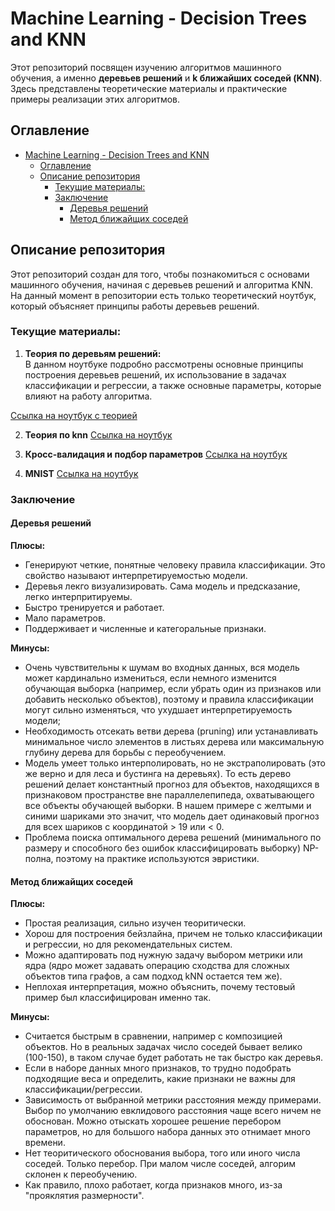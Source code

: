 # Machine Learning - Decision Trees and KNN

Этот репозиторий посвящен изучению алгоритмов машинного обучения, а именно **деревьев решений** и **k ближайших соседей (KNN)**. Здесь представлены теоретические материалы и практические примеры реализации этих алгоритмов.

## Оглавление

- [Machine Learning - Decision Trees and KNN](#machine-learning---decision-trees-and-knn)
  - [Оглавление](#оглавление)
  - [Описание репозитория](#описание-репозитория)
    - [Текущие материалы:](#текущие-материалы)
    - [Заключение](#заключение)
      - [Деревья решений](#деревья-решений)
      - [Метод ближайщих соседей](#метод-ближайщих-соседей)

## Описание репозитория

Этот репозиторий создан для того, чтобы познакомиться с основами машинного обучения, начиная с деревьев решений и алгоритма KNN. На данный момент в репозитории есть только теоретический ноутбук, который объясняет принципы работы деревьев решений.

### Текущие материалы:

1. **Теория по деревьям решений:**  
   В данном ноутбуке подробно рассмотрены основные принципы построения деревьев решений, их использование в задачах классификации и регрессии, а также основные параметры, которые влияют на работу алгоритма.

[Ссылка на ноутбук с теорией](./Decision_Tree_theory.ipynb)

2. **Теория по knn**
   [Ссылка на ноутбук](./Nearest_Neighbors_method.ipynb)

3. **Кросс-валидация и подбор параметров**
   [Ссылка на ноутбук](./Cross_Validation.ipynb)

4. **MNIST**
   [Ссылка на ноутбук](./MNIST_knn_tree.ipynb)

### Заключение

#### Деревья решений

**Плюсы:**

- Генерируют четкие, понятные человеку правила классификации. Это свойство называют интерпретируемостью модели.
- Деревья лекго визуализировать. Сама модель и предсказание, легко интерпритируемы.
- Быстро тренируется и работает.
- Мало параметров.
- Поддерживает и численные и категоральные признаки.

**Минусы:**

- Очень чувствительны к шумам во входных данных, вся модель может кардинально измениться, если немного изменится обучающая выборка (например, если убрать один из признаков или добавить несколько объектов), поэтому и правила классификации могут сильно изменяться, что ухудшает интерпретируемость модели;
- Необходимость отсекать ветви дерева (pruning) или устанавливать минимальное число элементов в листьях дерева или максимальную глубину дерева для борьбы с переобучением.
- Модель умеет только интерполировать, но не экстраполировать (это же верно и для леса и бустинга на деревьях). То есть дерево решений делает константный прогноз для объектов, находящихся в признаковом пространстве вне параллелепипеда, охватывающего все объекты обучающей выборки. В нашем примере с желтыми и синими шариками это значит, что модель дает одинаковый прогноз для всех шариков с координатой > 19 или < 0.
- Проблема поиска оптимального дерева решений (минимального по размеру и способного без ошибок классифицировать выборку) NP-полна, поэтому на практике используются эвристики.

#### Метод ближайщих соседей

**Плюсы:**

- Простая реализация, сильно изучен теоритически.
- Хорош для построения бейзлайна, причем не только классификации и регрессии, но для рекомендательных систем.
- Можно адаптировать под нужную задачу выбором метрики или ядра (ядро может задавать операцию сходства для сложных объектов типа графов, а сам подход kNN остается тем же).
- Неплохая интерпретация, можно объяснить, почему тестовый пример был классифицирован именно так.

**Минусы:**

- Считается быстрым в сравнении, например с композицией объектов. Но в реальных задачах число соседей бывает велико (100-150), в таком случае будет работать не так быстро как деревья.
- Если в наборе данных много признаков, то трудно подобрать подходящие веса и определить, какие признаки не важны для классификации/регрессии.
- Зависимость от выбранной метрики расстояния между примерами. Выбор по умолчанию евклидового расстояния чаще всего ничем не обоснован. Можно отыскать хорошее решение перебором параметров, но для большого набора данных это отнимает много времени.
- Нет теоритического обоснования выбора, того или иного числа соседей. Только перебор. При малом числе соседей, алгорим склонен к переобучению.
- Как правило, плохо работает, когда признаков много, из-за "прояклятия размерности".

